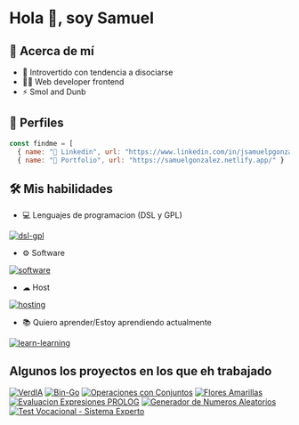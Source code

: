 # Hola 👋, soy Samuel

## 🚀 Acerca de mí

+ 🤝 Introvertido con tendencia a disociarse
+ 👨‍💻 Web developer frontend
+ ⚡ Smol and Dunb

## 🔗 Perfiles

```js
const findme = [
  { name: "💼 Linkedin", url: "https://www.linkedin.com/in/jsamuelpgonzalez/" },
  { name: "🎁 Portfolio", url: "https://samuelgonzalez.netlify.app/" }
```

## 🛠 Mis habilidades

+ 💻 Lenguajes de programacion (DSL y GPL)

[![dsl-gpl](https://skillicons.dev/icons?i=java,html,css,bootstrap,tailwind&perline=6)](https://skillicons.dev)

+ ⚙ Software

[![software](https://skillicons.dev/icons?i=vscode,figma,xd&perline=6)](https://skillicons.dev)

+ ☁ Host

[![hosting](https://skillicons.dev/icons?i=netlify,vercel&perline=6)](https://skillicons.dev)

+ 📚 Quiero aprender/Estoy aprendiendo actualmente

[![learn-learning](https://skillicons.dev/icons?i=ai,ps,js,vue,php&perline=6)](https://skillicons.dev)

## Algunos los proyectos en los que eh trabajado

[![VerdIA](https://github-readme-stats.vercel.app/api/pin/?username=Bimori404&repo=verdia-screen-analisys&border_color=7F3FBF&bg_color=0D1117&title_color=C9D1D9&text_color=8B949E&icon_color=7F3FBF)](https://verdia.netlify.app/)
[![Bin-Go](https://github-readme-stats.vercel.app/api/pin/?username=Bimori404&repo=BinGo&border_color=7F3FBF&bg_color=0D1117&title_color=C9D1D9&text_color=8B949E&icon_color=7F3FBF)](https://bin-go.vercel.app)
[![Operaciones con Conjuntos](https://github-readme-stats.vercel.app/api/pin/?username=Bimori404&repo=OperacionesConConjuntos&border_color=7F3FBF&bg_color=0D1117&title_color=C9D1D9&text_color=8B949E&icon_color=7F3FBF)](https://operaciones-con-conjuntos.netlify.app)
[![Flores Amarillas](https://github-readme-stats.vercel.app/api/pin/?username=Bimori404&repo=YellowFlowers&border_color=7F3FBF&bg_color=0D1117&title_color=C9D1D9&text_color=8B949E&icon_color=7F3FBF)](https://floricienta.netlify.app/)
[![Evaluacion Expresiones PROLOG](https://github-readme-stats.vercel.app/api/pin/?username=Bimori404&repo=EvaluacionExpresionesPROLOG&border_color=7F3FBF&bg_color=0D1117&title_color=C9D1D9&text_color=8B949E&icon_color=7F3FBF)](https://github.com/Bimori404/EvaluacionExpresionesPROLOG)
[![Generador de Numeros Aleatorios](https://github-readme-stats.vercel.app/api/pin/?username=Bimori404&repo=GeneradorDeNumerosAleatorios&border_color=7F3FBF&bg_color=0D1117&title_color=C9D1D9&text_color=8B949E&icon_color=7F3FBF)](https://github.com/Bimori404/GeneradorDeNumerosAleatorios)
[![Test Vocacional - Sistema Experto](https://github-readme-stats.vercel.app/api/pin/?username=Bimori404&repo=sistema-experto-prolog&border_color=7F3FBF&bg_color=0D1117&title_color=C9D1D9&text_color=8B949E&icon_color=7F3FBF)](https://github.com/Bimori404/sistema-experto-prolog)
